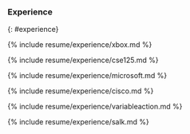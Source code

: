 ### Experience
{: #experience}

{% include resume/experience/xbox.md %}

{% include resume/experience/cse125.md %}

{% include resume/experience/microsoft.md %}

<div class="foldable">
{% include resume/experience/cisco.md %}

{% include resume/experience/variableaction.md %}

{% include resume/experience/salk.md %}
</div>
